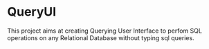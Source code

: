 # QueryUI

This project aims at creating Querying User Interface to perfom SQL operations on any Relational Database without typing sql queries.
